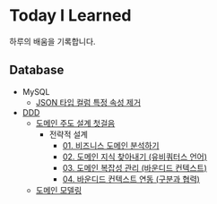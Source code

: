 # Today I Learned
하루의 배움을 기록합니다.

## Database
* MySQL
    * [JSON 타입 컬럼 특정 속성 제거](https://github.com/swakswak/TIL/blob/main/Database/MySQL/%5BMySQL%5D%20JSON%20%ED%83%80%EC%9E%85%20%EC%BB%AC%EB%9F%BC%20%ED%8A%B9%EC%A0%95%20%EC%86%8D%EC%84%B1%20%EC%A0%9C%EA%B1%B0.md)
* [DDD](https://github.com/swakswak/TIL/tree/main/DDD)
  * [도메인 주도 설계 첫걸음](https://github.com/swakswak/TIL/tree/main/DDD/%5B%EB%8F%84%EC%84%9C%5D%20%EB%8F%84%EB%A9%94%EC%9D%B8%20%EC%A3%BC%EB%8F%84%20%EC%84%A4%EA%B3%84%20%EC%B2%AB%EA%B1%B8%EC%9D%8C)
      * 전략적 설계
        * [01. 비즈니스 도메인 분석하기](https://github.com/swakswak/TIL/blob/main/DDD/%EB%8F%84%EB%A9%94%EC%9D%B8%20%EC%A3%BC%EB%8F%84%20%EC%84%A4%EA%B3%84%20%EC%B2%AB%EA%B1%B8%EC%9D%8C/%EC%A0%84%EB%9E%B5%EC%A0%81%20%EC%84%A4%EA%B3%84/01.%20%EB%B9%84%EC%A6%88%EB%8B%88%EC%8A%A4%20%EB%8F%84%EB%A9%94%EC%9D%B8%20%EB%B6%84%EC%84%9D%ED%95%98%EA%B8%B0.md)
        * [02. 도메인 지식 찾아내기 (유비쿼터스 언어)](https://github.com/swakswak/TIL/blob/main/DDD/%5B%EB%8F%84%EC%84%9C%5D%20%EB%8F%84%EB%A9%94%EC%9D%B8%20%EC%A3%BC%EB%8F%84%20%EC%84%A4%EA%B3%84%20%EC%B2%AB%EA%B1%B8%EC%9D%8C/%EC%A0%84%EB%9E%B5%EC%A0%81%20%EC%84%A4%EA%B3%84/02.%20%EB%8F%84%EB%A9%94%EC%9D%B8%20%EC%A7%80%EC%8B%9D%20%EC%B0%BE%EC%95%84%EB%82%B4%EA%B8%B0%20(%EC%9C%A0%EB%B9%84%EC%BF%BC%ED%84%B0%EC%8A%A4%20%EC%96%B8%EC%96%B4).md)
        * [03. 도메인 복잡성 관리 (바운디드 컨텍스트)](https://github.com/swakswak/TIL/blob/main/DDD/%5B%EB%8F%84%EC%84%9C%5D%20%EB%8F%84%EB%A9%94%EC%9D%B8%20%EC%A3%BC%EB%8F%84%20%EC%84%A4%EA%B3%84%20%EC%B2%AB%EA%B1%B8%EC%9D%8C/%EC%A0%84%EB%9E%B5%EC%A0%81%20%EC%84%A4%EA%B3%84/03.%20%EB%8F%84%EB%A9%94%EC%9D%B8%20%EB%B3%B5%EC%9E%A1%EC%84%B1%20%EA%B4%80%EB%A6%AC%20(%EB%B0%94%EC%9A%B4%EB%94%94%EB%93%9C%20%EC%BB%A8%ED%85%8C%EC%8A%A4%ED%8A%B8).md)
        * [04. 바운디드 컨텍스트 연동 (구분과 협력)](https://github.com/swakswak/TIL/blob/main/DDD/%5B%EB%8F%84%EC%84%9C%5D%20%EB%8F%84%EB%A9%94%EC%9D%B8%20%EC%A3%BC%EB%8F%84%20%EC%84%A4%EA%B3%84%20%EC%B2%AB%EA%B1%B8%EC%9D%8C/%EC%A0%84%EB%9E%B5%EC%A0%81%20%EC%84%A4%EA%B3%84/04.%20%EB%B0%94%EC%9A%B4%EB%94%94%EB%93%9C%20%EC%BB%A8%ED%85%8D%EC%8A%A4%ED%8A%B8%20%EC%97%B0%EB%8F%99%20(%EA%B5%AC%EB%B6%84%EA%B3%BC%20%ED%98%91%EB%A0%A5).md)
  * [도메인 모델링](https://github.com/swakswak/TIL/blob/main/DDD/%EB%8F%84%EB%A9%94%EC%9D%B8%20%EB%AA%A8%EB%8D%B8%EB%A7%81.md)